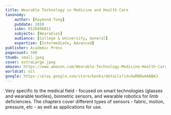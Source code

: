 ```yaml
---
title: Wearable Technology in Medicine and Health Care
taxonomy:
	author: [Raymond Tong]
	pubdate: 2018
	isbn: 0128498811
	subjects: [Wearables]
	audience: [College & University, General]
	expertise: [Intermediate, Advanced]
publisher: Academic Press
pagecount: 340
thumb: small.jpeg
cover: extraLarge.jpeg
amazon: https://www.amazon.com/Wearable-Technology-Medicine-Health-Care/dp/0128118105/ref=sr_1_1?ie=UTF8&qid=1543368171&sr=8-1&keywords=wearable+technology+in+medicine+and+health+care
worldcat: nil
google: https://play.google.com/store/books/details?id=9aRBDwAAQBAJ
---
```

Very specific to the medical field - focused on smart technologies (glasses and wearable textiles), biometric sensors, and wearable robotics for limb deficiencies. The chapters cover different types of sensors - fabric, motion, pressure, etc - as well as applications for use.